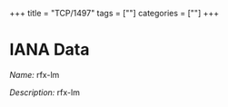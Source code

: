+++
title = "TCP/1497"
tags = [""]
categories = [""]
+++

# IANA Data

_Name:_ rfx-lm

_Description:_ rfx-lm

